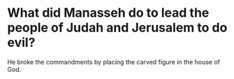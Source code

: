 # What did Manasseh do to lead the people of Judah and Jerusalem to do evil?

He broke the commandments by placing the carved figure in the house of God. 